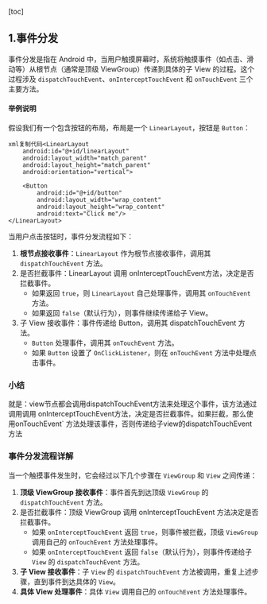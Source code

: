 [toc]

## 1.事件分发

事件分发是指在 Android 中，当用户触摸屏幕时，系统将触摸事件（如点击、滑动等）从根节点（通常是顶级 ViewGroup）传递到具体的子 View 的过程。这个过程涉及 `dispatchTouchEvent`、`onInterceptTouchEvent` 和 `onTouchEvent` 三个主要方法。

#### 举例说明

假设我们有一个包含按钮的布局，布局是一个 `LinearLayout`，按钮是 `Button`：

```
xml复制代码<LinearLayout
    android:id="@+id/linearLayout"
    android:layout_width="match_parent"
    android:layout_height="match_parent"
    android:orientation="vertical">

    <Button
        android:id="@+id/button"
        android:layout_width="wrap_content"
        android:layout_height="wrap_content"
        android:text="Click me"/>
</LinearLayout>
```

当用户点击按钮时，事件分发流程如下：

1. **根节点接收事件**：`LinearLayout` 作为根节点接收事件，调用其 `dispatchTouchEvent` 方法。
2. 是否拦截事件：LinearLayout 调用 onInterceptTouchEvent方法，决定是否拦截事件。
   - 如果返回 `true`，则 `LinearLayout` 自己处理事件，调用其 `onTouchEvent` 方法。
   - 如果返回 `false`（默认行为），则事件继续传递给子 View。
3. 子 View 接收事件：事件传递给 Button，调用其 dispatchTouchEvent 方法。
   - `Button` 处理事件，调用其 `onTouchEvent` 方法。
   - 如果 `Button` 设置了 `OnClickListener`，则在 `onTouchEvent` 方法中处理点击事件。

### 小结

就是：view节点都会调用dispatchTouchEvent方法来处理这个事件，该方法通过调用调用 onInterceptTouchEvent方法，决定是否拦截事件。如果拦截，那么使用onTouchEvent` 方法处理该事件，否则传递给子view的dispatchTouchEvent方法



### 事件分发流程详解

当一个触摸事件发生时，它会经过以下几个步骤在 `ViewGroup` 和 `View` 之间传递：

1. **顶级 ViewGroup 接收事件**：事件首先到达顶级 `ViewGroup` 的 `dispatchTouchEvent` 方法。
2. 是否拦截事件：顶级 ViewGroup 调用 onInterceptTouchEvent 方法决定是否拦截事件。
   - 如果 `onInterceptTouchEvent` 返回 `true`，则事件被拦截，顶级 `ViewGroup` 调用自己的 `onTouchEvent` 方法处理事件。
   - 如果 `onInterceptTouchEvent` 返回 `false`（默认行为），则事件传递给子 `View` 的 `dispatchTouchEvent` 方法。
3. **子 View 接收事件**：子 `View` 的 `dispatchTouchEvent` 方法被调用，重复上述步骤，直到事件到达具体的 `View`。
4. **具体 View 处理事件**：具体 `View` 调用自己的 `onTouchEvent` 方法处理事件。